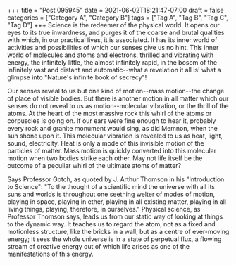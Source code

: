 +++
title = "Post 095945"
date = 2021-06-02T18:21:47-07:00
draft = false
categories = ["Category A", "Category B"]
tags = ["Tag A", "Tag B", "Tag C", "Tag D"]
+++
Science is the redeemer of the physical world. It opens our eyes to its true inwardness, and purges it of the coarse and brutal qualities with which, in our practical lives, it is associated. It has its inner world of activities and possibilities of which our senses give us no hint. This inner world of molecules and atoms and electrons, thrilled and vibrating with energy, the infinitely little, the almost infinitely rapid, in the bosom of the infinitely vast and distant and automatic--what a revelation it all is! what a glimpse into "Nature's infinite book of secrecy"!

Our senses reveal to us but one kind of motion--mass motion--the change of place of visible bodies. But there is another motion in all matter which our senses do not reveal to us as motion--molecular vibration, or the thrill of the atoms. At the heart of the most massive rock this whirl of the atoms or corpuscles is going on. If our ears were fine enough to hear it, probably every rock and granite monument would sing, as did Memnon, when the sun shone upon it. This molecular vibration is revealed to us as heat, light, sound, electricity. Heat is only a mode of this invisible motion of the particles of matter. Mass motion is quickly converted into this molecular motion when two bodies strike each other. May not life itself be the outcome of a peculiar whirl of the ultimate atoms of matter?

Says Professor Gotch, as quoted by J. Arthur Thomson in his "Introduction to Science": "To the thought of a scientific mind the universe with all its suns and worlds is throughout one seething welter of modes of motion, playing in space, playing in ether, playing in all existing matter, playing in all living things, playing, therefore, in ourselves." Physical science, as Professor Thomson says, leads us from our static way of looking at things to the dynamic way. It teaches us to regard the atom, not as a fixed and motionless structure, like the bricks in a wall, but as a centre of ever-moving energy; it sees the whole universe is in a state of perpetual flux, a flowing stream of creative energy out of which life arises as one of the manifestations of this energy.
